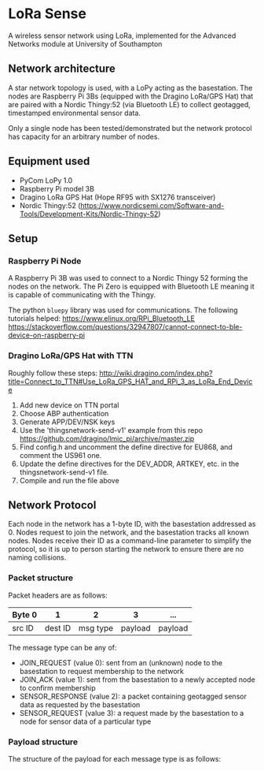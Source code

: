 # LoRa Sense 
A wireless sensor network using LoRa, implemented for the Advanced Networks module at University of Southampton

## Network architecture

A star network topology is used, with a LoPy acting as the basestation. The nodes are Raspberry Pi 3Bs (equipped with the Dragino LoRa/GPS Hat) that are paired with a Nordic Thingy:52 (via Bluetooth LE) to collect geotagged, timestamped environmental sensor data. 

Only a single node has been tested/demonstrated but the network protocol has capacity for an arbitrary number of nodes.

## Equipment used

- PyCom LoPy 1.0
- Raspberry Pi model 3B
- Dragino LoRa GPS Hat (Hope RF95 with SX1276 transceiver)
- Nordic Thingy:52 (https://www.nordicsemi.com/Software-and-Tools/Development-Kits/Nordic-Thingy-52)

## Setup

### Raspberry Pi Node
A Raspberry Pi 3B was used to connect to a Nordic Thingy 52 forming the nodes on the network. The Pi Zero is equipped with Bluetooth LE meaning it is capable of communicating with the Thingy.

The python `bluepy` library was used for communications. The following tutorials helped:
https://www.elinux.org/RPi_Bluetooth_LE
https://stackoverflow.com/questions/32947807/cannot-connect-to-ble-device-on-raspberry-pi


### Dragino LoRa/GPS Hat with TTN

Roughly follow these steps: http://wiki.dragino.com/index.php?title=Connect_to_TTN#Use_LoRa_GPS_HAT_and_RPi_3_as_LoRa_End_Device

1. Add new device on TTN portal
2. Choose ABP authentication
3. Generate APP/DEV/NSK keys
4. Use the 'thingsnetwork-send-v1' example from this repo https://github.com/dragino/lmic_pi/archive/master.zip
5. Find config.h and uncomment the define directive for EU868, and comment the US961 one.
6. Update the define directives for the DEV_ADDR, ARTKEY, etc. in the thingsnetwork-send-v1 file.
7. Compile and run the file above

## Network Protocol

Each node in the network has a 1-byte ID, with the basestation addressed as 0. Nodes request to join the network, and the basestation tracks all known nodes. Nodes receive their ID as a command-line parameter to simplify the protocol, so it is up to person starting the network to ensure there are no naming collisions. 

### Packet structure

Packet headers are as follows:

| Byte 0 | 1       | 2        | 3       | ...     |
|--------|---------|----------|---------|---------|
| src ID | dest ID | msg type | payload | payload |

The message type can be any of:
- JOIN_REQUEST (value 0): sent from an (unknown) node to the basestation to request membership to the network
- JOIN_ACK (value 1): sent from the basestation to a newly accepted node to confirm membership
- SENSOR_RESPONSE (value 2): a packet containing geotagged sensor data as requested by the basestation
- SENSOR_REQUEST (value 3): a request made by the basestation to a node for sensor data of a particular type

### Payload structure

The structure of the payload for each message type is as follows:

